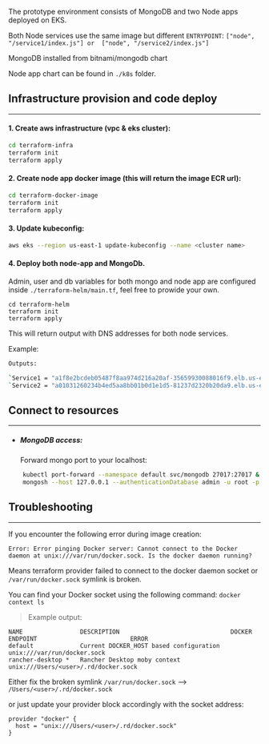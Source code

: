 The prototype environment consists of MongoDB and two Node apps deployed on EKS.

Both Node services use the same image but different `ENTRYPOINT`: `["node", "/service1/index.js"] or  ["node", "/service2/index.js"]`

MongoDB installed from bitnami/mongodb chart

Node app chart can be found in `./k8s` folder.

##  Infrastructure provision and code deploy
---
#### 1. Create aws infrastructure (vpc & eks cluster):
```sh
cd terraform-infra
terraform init
terraform apply
```
#### 2. Create node app docker image (this will return the image ECR url):
```sh
cd terraform-docker-image
terraform init
terraform apply
```
#### 3. Update kubeconfig:
```sh
aws eks --region us-east-1 update-kubeconfig --name <cluster name>
```
#### 4. Deploy both node-app and MongoDb.
Admin, user and db variables for both mongo and node app are configured inside `./terraform-helm/main.tf`, feel free to prowide your own.
```
cd terraform-helm
terraform init
terraform apply
```
This will return output with DNS addresses for both node services.

Example:
```sh
Outputs:

`Service1 = "a1f8e2bcdeb05487f8aa974d216a20af-35659930088016f9.elb.us-east-1.amazonaws.com"`
`Service2 = "a01031260234b4ed5aa8bb01b0d1e1d5-81237d2320b20da9.elb.us-east-1.amazonaws.com"`
```

## Connect to resources
---
- ##### MongoDB access:
  Forward mongo port to your localhost:
```sh
    kubectl port-forward --namespace default svc/mongodb 27017:27017 &
    mongosh --host 127.0.0.1 --authenticationDatabase admin -u root -p redhat
```

## Troubleshooting
---
If you encounter the following error during image creation:

`Error: Error pinging Docker server: Cannot connect to the Docker daemon at unix:///var/run/docker.sock. Is the docker daemon running?`

Means terraform provider failed to connect to the docker daemon socket or `/var/run/docker.sock` symlink is broken.

You can find your Docker socket using the following command: `docker context ls`

>Example output:
```
NAME                DESCRIPTION                               DOCKER ENDPOINT                          ERROR
default             Current DOCKER_HOST based configuration   unix:///var/run/docker.sock
rancher-desktop *   Rancher Desktop moby context              unix:///Users/<user>/.rd/docker.sock
```

Either fix the broken symlink `/var/run/docker.sock` --> `/Users/<user>/.rd/docker.sock`

or just update your provider block accordingly with the socket address:
```
provider "docker" {
  host = "unix:///Users/<user>/.rd/docker.sock"
}
```
